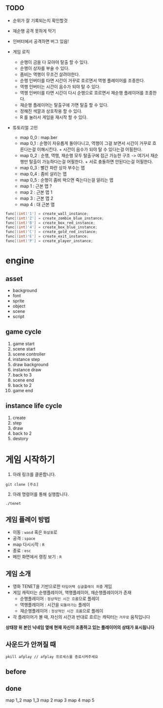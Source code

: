 
## TODO

* 순위가 잘 기록되는지 확인할것
* 재순행 공격 못하게 막기

* 인버터에서 공격하면 버그 있음!

* 게임 로직
	* 순행이 금을 다 모아야 탈출 할 수 있다.
	* 순행이 상자를 부술 수 있다.
	* 좀비는 역행이 무조건 살려야한다.
	* 순행 인버터를 타면 시간이 거꾸로 흐르면서 역행 플레이어를 조종한다.
	* 역행 인버터는 시간이 음수가 되야 탈 수 있다.
	* 역행 인버터를 타면 시간이 다시 순행으로 흐르면서 재순행 플레이어를 조종한다.
	* 재순행 플레이어는 탈출구에 가면 탈출 할 수 있다.
	* 정해진 색깔과 상호작용 할 수 있다.
	* R 를 눌러서 게임을 재시작 할 수 있다.

* 튜토리얼 고민
	* map 0_0 : map.ber
	* map 0_1 : 순행이 자유롭게 돌아다니고, 역행이 그걸 보면서 시간이 거꾸로 흐른다는걸 이해시킨다. + 시간이 음수가 되야 탈 수 있다는걸 어필한다.
	* map 0_2 : 순행, 역행, 재순행 모두 탈출구에 접근 가능한 구조 -> 여기서 재순행만 탈출이 가능하다는걸 어필한다. + 서로 충돌하면 안된다는걸 어필한다.
	* map 0_3 : 빨간 파란 상자 부수는 맵
	* map 0_4 : 좀비 살리는 맵
	* map 0_5 : 순행이 좀비 박으면 죽는다는걸 알리는 맵
	* map 1 : 근본 맵 ?
	* map 2 : 근본 맵 1
	* map 3 : 근본 맵 2
	* map 4 : 대 근본 맵

```c
func[(int)'1'] = create_wall_instance;
func[(int)'Z'] = create_zombie_blue_instance;
func[(int)'B'] = create_box_red_instance;
func[(int)'4'] = create_box_blue_instance;
func[(int)'C'] = create_gold_red_instance;
func[(int)'E'] = create_exit_instance;
func[(int)'P'] = create_player_instance;
```

# engine

## asset

* background
* font
* sprite
* object
* scene
* script

## game cycle

1. game start
2. scene start
3. scene controller
4. instance step
5. draw background
6. instance draw
7. back to 3
8. scene end
9. back to 2
10. game end


## instance life cycle

1. create
2. step
3. draw
4. back to 2
5. destory

# 게임 시작하기
1. 아래 링크를 클론합니다.
```
git clone [주소]
```
2. 아래 명령어를 통해 실행합니다.
```
./tenet
```

## 게임 플레이 방법
* 이동 : `wasd` 혹은 `화살표`로
* 공격 : `space`
* map 다시시작 : `R`
* 종료 : `esc`
* 메인 화면에서 랭킹 보기 : `R`

## 게임 소개
* 영화 TENET을 기반으로한 `타임어택 싱글플레이 퍼즐` 게임
* 게임 캐릭터는 순행플레이어, 역행플레이어, 재순행플레이어가 존재
	* 순행플레이어 : `정상적인 시간 흐름`으로 플레이
	* 역행플레이어 : 시간을 `되돌아가는` 플레이
	* 재순행플레이어 : `정상적인 시간 흐름`으로 플레이
* 각 플레이어가 볼 때, 자신의 시간과 반대로 흐르는 캐릭터는 `거꾸로` 움직입니다

**상태창 위 본인 닉네임 옆에 현재 자신이 조종하고 있는 플레이어의 상태가 표시됩니다**

## 사운드가 안꺼질 때
```
pkill afplay // afplay 프로세스를 종료시켜주세요
```

## before

## done
map 1_2
map 1_3
map 2
map 3
map 4
map 5
